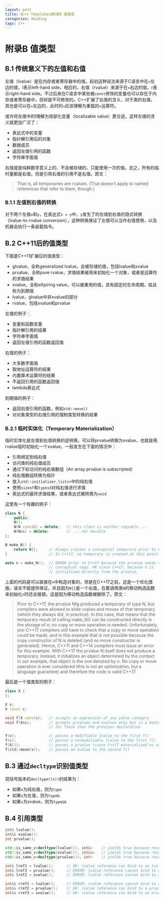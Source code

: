 ```yaml
---
layout: post
title: 《C++ Templates》附录B 值类型
categories: Reading
tags: C++
---
```


# 附录B 值类型

## B.1 传统意义下的左值和右值

左值（lvalue）是在内存或者寄存器中的值。起初这种说法来源于C语言中在`=`左边的值，l表示left-hand side，相应的，右值（rvalue）来源于在`=`右边的值，r表示right-hand side。不过后来在C语言中某些被`const`修饰的变量也可以存在于内存或者寄存器中，但却是不可修改的。C++扩展了右值的含义，对于类的右值，其也是可以在`=`左边的，此时的`=`应该理解为重载的`=`运算符。

或许将左值中的l理解为局部化变量（localizable value）更合适，这样左值的含义就更加广泛了：

- 表达式中的变量
- 指针解引用后的对象
- 数据成员
- 返回左值引用的函数
- 字符串字面值

右值就是纯粹数学意义上的、不会被存储的、只能使用一次的值。总之，所有的临时量都是右值，但是引用右值的引用不是右值。原文：

>That is, all temporaries are rvalues. (That doesn’t apply to named references that refer to them, though.)

### B.1.1 左值到右值的转换

对于两个左值`x`和`y`，在表达式`x = y`中，`y`发生了的左值到右值的隐式转换（lvalue-to-rvalue conversion），这种转换保证了左值可以当作右值使用，以及机器会执行一条装载指令。

## B.2 C++11后的值类型

下面是C++11扩展后的值类型：

- glvalue，全称generalized lvalue，会被存储的值，包括lvalue和xvalue
- prvalue，全称pure rvalue，求值结果被用来初始化一个对象，或者是运算符的求值结果
- xvalue，全称eXpiring value，可以被重用的值，具有固定的生命周期，姑且称为到期值
- lvalue，glvalue中非xvalue的部分
- rvalue，包括xvalue和prvalue

左值的例子：

- 变量和函数变量
- 指针解引用的结果
- 字符串字面值
- 返回左值引用的函数返回值

右值的例子：

- 大多数字面值
- 取地址运算符的结果
- 内置算术运算符的结果
- 不返回引用的函数返回值
- lambda表达式

到期值的例子：

- 返回右值引用的函数，例如`std::move()`
- 对对象类型的右值引用的强制类型转换的结果

### B.2.1 临时实体化（Temporary Materialization）

临时实体化是左值到右值转换的逆转换，可以将prvalue转换为xvalue，也就是用rvalue临时初始化一个xvalue，一般发生在下面的情况中：

- 引用绑定到纯右值
- 访问类的纯右值成员
- 通过下标访问的纯右值数组（An array prvalue is subscripted）
- 纯右值数组转换为指针
- 放入`std::initializer_list<>`中的纯右值
- 使用`sizeof`和`typeid`对纯右值进行求值
- 表达式的最终求值结果，或者表达式被转换为`void`

这里有一个有趣的例子：

```cpp
class N {
    public:
    N();
    N(N const&) = delete;   // this class is neither copyable ...
    N(N&&) = delete;        // ... nor movable
};

N make_N() {
    return N{};     // Always creates a conceptual temporary prior to C++17.
}                   // In C++17, no temporary is created at this point.

auto n = make_N();  // ERROR prior to C++17 because the prvalue needs a
                    // conceptual copy. OK since C++17, because n is
                    // initialized directly from the prvalue.
```

上面的代码是可以直接在`n`中构造对象的，但是在C++17之前，这是一个优化措施，语言不能提供保证，并且因为`N{}`是一个右值，在要调用类`N`的移动构造函数来初始化`n`时还会报错，这是因为移动构造函数被删除了。原文：

>Prior to C++17, the prvalue Nfg produced a temporary of type N, but compilers were allowed to elide copies and moves of that temporary (which they always did, in practice). In this case, that means that the temporary result of calling make_N() can be constructed directly in the storage of n; no copy or move operation is needed. Unfortunately, pre-C++17 compilers still have to check that a copy or move operation could be made, and in this example that is not possible because the copy constructor of N is deleted (and no move constructor is generated). Hence, C++11 and C++14 compilers must issue an error for this example.
With C++17 the prvalue N itself does not produce a temporary. Instead, it initializes an object determined by the context: In our example, that object is the one denoted by n. No copy or move operation is ever considered (this is not an optimization, but a language guarantee) and therefore the code is valid C++17.

最后是一个值类型的例子：

```cpp
class X {
};

X v;
X const c;

void f(X const&);   // accepts an expression of any value category
void f(X&&);        // accepts prvalues and xvalues only but is a better match
                    // for those than the previous declaration

f(v);               // passes a modifiable lvalue to the first f()
f(c);               // passes a nonmodifiable lvalue to the first f()
f(X());             // passes a prvalue (since C++17 materialized as xvalue) to the 2nd f()
f(std::move(v));    // passes an xvalue to the second f()
```

## B.3 通过`decltype`识别值类型

双括号版本的`decltype((x))`的结果为：

- 如果`x`为纯右值，则为`type`
- 如果`x`为左值，则为`type&`
- 如果`x`为xvalue，则为`type&&`

## B.4 引用类型

```cpp
int& lvalue();
int&& xvalue();
int prvalue();

std::is_same_v<decltype(lvalue()), int&>    // yields true because result is lvalue
std::is_same_v<decltype(xvalue()), int&&>   // yields true because result is xvalue
std::is_same_v<decltype(prvalue()), int>    // yields true because result is prvalue

int& lref1 = lvalue();      // OK: lvalue reference can bind to an lvalue
int& lref3 = prvalue();     // ERROR: lvalue reference cannot bind to a prvalue
int& lref2 = xvalue();      // ERROR: lvalue reference cannot bind to an xvalue

int&& rref1 = lvalue();     // ERROR: rvalue reference cannot bind to an lvalue
int&& rref2 = prvalue();    // OK: rvalue reference can bind to a prvalue
int&& rref3 = xvalue();     // OK: rvalue reference can bind to an xrvalue
```
